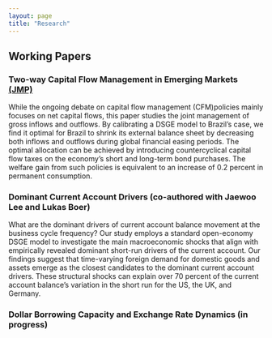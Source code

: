 ```yaml
---
layout: page
title: "Research"
---
```


## Working Papers

### Two-way Capital Flow Management in Emerging Markets [(JMP)](/files/JobMarketPaper.pdf)
While the ongoing debate on capital flow management (CFM)policies mainly focuses on net capital flows, this paper studies the joint management of gross inflows and outflows. By calibrating a DSGE model to Brazil’s case, we find it optimal for Brazil to shrink its external balance sheet by decreasing both inflows and outflows during global financial easing periods. The optimal allocation can be achieved by introducing countercyclical capital flow taxes on the economy’s short and long-term bond purchases. The welfare gain from such policies is equivalent to an increase of 0.2 percent in permanent consumption.

### Dominant Current Account Drivers (co-authored with Jaewoo Lee and Lukas Boer)
What are the dominant drivers of current account balance movement at the business cycle frequency? Our study employs a standard open-economy DSGE model to investigate the main macroeconomic shocks that align with empirically revealed dominant short-run drivers of the current account. Our findings suggest that time-varying foreign demand for domestic goods and assets emerge as the closest candidates to the dominant current account drivers. These structural shocks can explain over 70 percent of the current account balance’s variation in the short run for the US, the UK, and Germany.

### Dollar Borrowing Capacity and Exchange Rate Dynamics (in progress)
